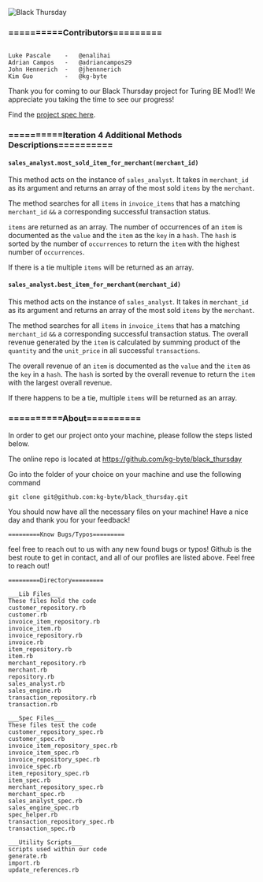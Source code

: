 
![Black Thursday](../pictures/black_thursday.jpg)

### ==========Contributors=========
```

Luke Pascale    -   @enalihai
Adrian Campos   -   @adriancampos29
John Hennerich  -   @jhennnerich
Kim Guo         -   @kg-byte
```

Thank you for coming to our Black Thursday project for Turing BE Mod1! We appreciate you taking the time to see our progress!

Find the [project spec here](http://backend.turing.io/module1/projects/black_thursday/).

### ==========Iteration 4 Additional Methods Descriptions==========

#### `sales_analyst.most_sold_item_for_merchant(merchant_id)`

This method acts on the instance of `sales_analyst`. It takes in `merchant_id`
as its argument and returns an array of the most sold `items` by the `merchant`.

The method searches for all `items` in `invoice_items` that has a matching `merchant_id`
`&&` a corresponding successful transaction status.

`items` are returned as an array.  The number of occurrences of an `item` is documented as the `value` and the `item` as the `key` in a `hash`. The `hash` is sorted by the number of `occurrences` to return the `item` with the highest number of `occurrences`.  

If there is a tie multiple `items` will be returned as an array.


#### `sales_analyst.best_item_for_merchant(merchant_id)`

This method acts on the instance of `sales_analyst`. It takes in `merchant_id`
as its argument and returns an array of the most sold `items` by the `merchant`.

The method searches for all `items` in `invoice_items` that has a matching `merchant_id` `&&` a corresponding successful transaction status. The overall revenue generated by the `item` is calculated by summing product of the `quantity` and the `unit_price` in all successful `transactions`.


The overall revenue of an `item` is documented as the `value` and the `item` as the `key` in a `hash`. The `hash` is sorted by the overall revenue to return the `item` with the largest overall revenue.

If there happens to be a tie, multiple `items` will be returned as an array.

### ==========About==========
In order to get our project onto your machine, please follow the steps listed below.

The online repo is located at https://github.com/kg-byte/black_thursday

Go into the folder of your choice on your machine and use the following command
```
git clone git@github.com:kg-byte/black_thursday.git
```
You should now have all the necessary files on your machine! Have a nice day and thank you for your feedback!

```
=========Know Bugs/Typos=========

```
feel free to reach out to us with any new found bugs or typos! Github is the best route to get in contact, and all of our profiles are listed above. Feel free to reach out!

```
=========Directory=========

___Lib Files___
These files hold the code
customer_repository.rb
customer.rb
invoice_item_repository.rb
invoice_item.rb
invoice_repository.rb
invoice.rb
item_repository.rb
item.rb
merchant_repository.rb
merchant.rb
repository.rb
sales_analyst.rb
sales_engine.rb
transaction_repository.rb
transaction.rb

___Spec Files___
These files test the code
customer_repository_spec.rb
customer_spec.rb
invoice_item_repository_spec.rb
invoice_item_spec.rb
invoice_repository_spec.rb
invoice_spec.rb
item_repository_spec.rb
item_spec.rb
merchant_repository_spec.rb
merchant_spec.rb
sales_analyst_spec.rb
sales_engine_spec.rb
spec_helper.rb
transaction_repository_spec.rb
transaction_spec.rb

___Utility Scripts___
scripts used within our code
generate.rb
import.rb
update_references.rb
```
